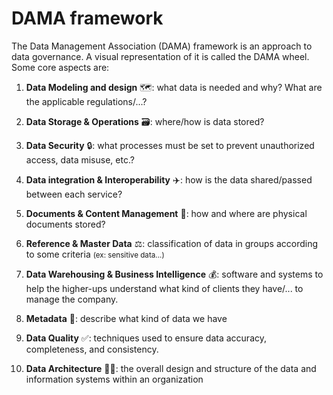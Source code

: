 # DAMA framework

<div class="row row-cols-lg-2"><div>

The Data Management Association (DAMA) framework is an approach to data governance. A visual representation of it is called the DAMA wheel. Some core aspects are:

1. **Data Modeling and design** 🗺️: what data is needed and why? What are the applicable regulations/...?

2. **Data Storage & Operations** 🗃️: where/how is data stored?

3. **Data Security** 🔒: what processes must be set to prevent unauthorized access, data misuse, etc.?

4. **Data integration & Interoperability** ✈️: how is the data shared/passed between each service?
</div><div>

5. **Documents & Content Management** 📄: how and where are physical documents stored?

6. **Reference & Master Data** ⚖️: classification of data in groups according to some criteria <small>(ex: sensitive data...)</small>

7. **Data Warehousing & Business Intelligence** 💰: software and systems to help the higher-ups understand what kind of clients they have/... to manage the company.

8. **Metadata** 📝: describe what kind of data we have

9. **Data Quality** ✅: techniques used to ensure data accuracy, completeness, and consistency.

10. **Data Architecture** 👷‍♂️: the overall design and structure of the data and information systems within an organization
</div></div>